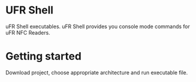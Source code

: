 # UFR Shell

uFR Shell executables. uFR Shell provides you console mode commands for uFR NFC Readers.

# Getting started

Download project, choose appropriate architecture and run executable file.